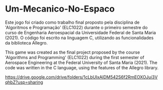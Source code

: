 # Um-Mecanico-No-Espaco
Este jogo foi criado como trabalho final proposto pela disciplina de 'Algoritmos e Programação' (ELC1022) durante o primeiro semestre do curso de Engenharia Aeroespacial da Universidade Federal de Santa Maria (2021).
O código foi escrito na linguagem C, utilizando as funcionalidades da biblioteca Allegro.

This game was created as the final project proposed by the course 'Algorithms and Programming' (ELC1022) during the first semester of Aerospace Engineering at the Federal University of Santa Maria (2021). The code was written in the C language, using the features of the Allegro library.

https://drive.google.com/drive/folders/1cLbUIxAlDM542S6f2RmEOXOJui3VqhbZ?usp=sharing
